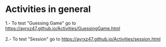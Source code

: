 # Activities in general

1.- To test "Guessing Game" go to https://ayrxz47.github.io/Activities/GuessingGame.html
<br>
<br>
2.- To test "Session" go to https://ayrxz47.github.io/Activities/session.html
